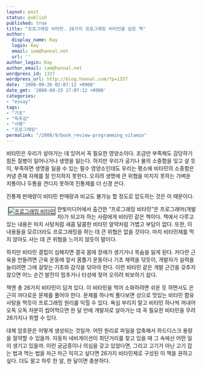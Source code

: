```yaml
---
layout: post
status: publish
published: true
title: "프로그래밍 비타민. 26가지 프로그래밍 비타민을 담은 책"
author:
  display_name: Kay
  login: Kay
  email: iam@hannal.net
  url: ''
author_login: Kay
author_email: iam@hannal.net
wordpress_id: 1337
wordpress_url: http://blog.hannal.com/?p=1337
date: '2008-09-26 02:07:12 +0900'
date_gmt: '2008-09-25 17:07:12 +0900'
categories:
- "essay"
tags:
- "기초"
- "독후감"
- "서평"
- "프로그래밍"
permalink: "/2008/9/book_review-programming_vitamin"
---
```

<p>비타민은 우리가 살아가는 데 있어서 꼭 필요한 영양소이다. 조금만 부족해도 감당하기 힘든 질병이 일어나거나 생명을 잃는다. 하지만 우리가 공기나 물의 소중함을 잊고 살 듯이, 부족하면 생명을 잃을 수 있는 필수 영양소인데도 우리는 평소에 비타민의 소중함은 커녕 존재 자체를 잘 인지하지 못한다. 오히려 생명에 큰 위협을 미치지 못하는 가벼운 치통이나 두통을 견디지 못하여 진통제를 더 신경 쓴다.</p>
<p>진통제 판매량이 비타민 판매량과 비교도 불가능 할 정도로 압도하는 것은 이 때문이다.</p>
<div style="float: left; margin: 5px;"><a href="http://www.aladdin.co.kr/shop/wproduct.aspx?ISBN=897914590x&amp;ttbkey=ttbloathing2023003&amp;COPYPaper=1"><img src="http://image.aladdin.co.kr/cover/cover/897914590x_1.jpg" alt="프로그래밍 비타민" style="border: 1px solid #000;" border="0"/></a></div>
<p>한빛미디어에서 출간한 “프로그래밍 비타민”은 프로그래머(개발자)가 되고자 하는 사람에게 비타민 같은 책이다. 책에서 다루고 있는 내용은 마치 사탕처럼 새콤 달콤한 비타민 알약처럼 가볍고 부담이 없다. 또한, 이 내용들을 모르더라도 프로그래밍을 하는 데 큰 위협은 없을 것이다. 마치 비타민제를 먹지 않아도 사는 데 큰 위협을 느끼지 않듯이 말이다.</p>
<p>하지만 비타민 결핍이 심해지면 결국 몸에 장애가 생기거나 목숨을 잃게 된다. 커다란 근육을 만들려면 근육 운동에 앞서 몸풀기 운동이나 기초 체력을 닦듯이, 개발자가 실력을 늘리려면 그에 걸맞는 기초와 감각을 닦아야 한다. 이런 비타민 같은 개발 근간을 갖추지 않으면 어느 순간 발전이 멈추거나 타성에 젖어 오히려 퇴보하기 쉽다.</p>
<p style="clear: both;">책엔 총 26가지 비타민이 담겨 있다. 이 비타민을 먹어 소화하려면 쉬운 듯 하면서도 은근히 까다로운 문제를 풀어야 한다. 문제를 하나씩 풀다보면 상으로 맛있는 비타민 함유 사탕을 먹듯이 프로그래밍 원리를 익힐 수 있다. 욕심 부리지 말고 비타민 하나씩 꺼내어 오독 오독 차분히 씹어먹으면 한 달 만에 개발자로 살아가는 데 꼭 필요한 비타민을 무려 26가지나 취할 수 있다.</p>
<p>대체 암호문은 어떻게 생성되는 것일까. 어떤 원리로 파일을 압축해서 하드디스크 용량을 절약할 수 있을까. 자동차 네비게이션이 최단거리를 찾고 있을 때 그 속에선 어떤 일이 생기고 있을까. 이런 궁금증이나 의심을 갖고 있었다면, 그리고 고기가 아닌 고기 잡는 법과 먹는 법을 차근 차근 익히고 싶다면 26가지 비타민제로 구성된 이 책을 권하고 싶다. 더도 말고 하루 한 알, 한 달이면 충분하다.</p>
